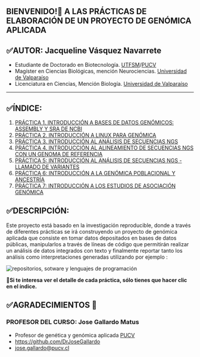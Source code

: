 
## BIENVENIDO!:wave: A LAS PRÁCTICAS DE ELABORACIÓN DE UN PROYECTO DE GENÓMICA APLICADA 


## :white_check_mark:AUTOR: **Jacqueline Vásquez Navarrete**
- Estudiante de Doctorado en Biotecnología. [UTFSM](https://www.usm.cl/)/[PUCV](https://www.pucv.cl/)
- Magíster en Ciencias Biológicas, mención Neurociencias. [Universidad de Valparaíso](https://www.uv.cl/)  
- Licenciatura en Ciencias, Mención Biología. [Universidad de Valparaíso](https://www.uv.cl/)  
------------------------------------------------------------------------------------------------------------------------------------------------------
## :white_check_mark:**ÍNDICE:**
1. [PRÁCTICA 1. INTRODUCCIÓN A BASES DE DATOS GENÓMICOS: ASSEMBLY Y SRA DE NCBI](https://github.com/GenomicsEducation/Jacqueline-Vasquez/blob/948f233b392f73356e34b06e672b6f3b17cac138/PR%C3%81CTICA%201/DESCRIPCI%C3%93N%20COMPLETA%20PR%C3%81CTICA%201.md)
2. [PRÁCTICA 2. INTRODUCCIÓN A LINUX PARA GENÓMICA](https://github.com/GenomicsEducation/Jacqueline-Vasquez/blob/948f233b392f73356e34b06e672b6f3b17cac138/PR%C3%81CTICA%202/DESCRIPCI%C3%93N%20COMPLETA%20PR%C3%81CTICA%202.md)
3. [PRÁCTICA 3. INTRODUCCIÓN AL ANÁLISIS DE SECUENCIAS NGS](https://github.com/GenomicsEducation/Jacqueline-Vasquez/blob/232c342402f3a75a5263bcf5449947d080d6b8ca/PR%C3%81CTICA%203/DESCRIPCI%C3%93N%20COMPLETA%20PR%C3%81CTICA%203.md)
4. [PRÁCTICA 4. INTRODUCCIÓN AL ALINEAMIENTO DE SECUENCIAS NGS CON UN GENOMA DE REFERENCIA](https://github.com/GenomicsEducation/Jacqueline-Vasquez/blob/967f4e0a634c0d911ab0da504835e22cb7c2fe50/PR%C3%81CTICA%204/DESCRIPCI%C3%93N%20COMPLETA%20PR%C3%81CTICA%204.md)
5. [PRÁCTICA 5: INTRODUCCIÓN AL ANÁLISIS DE SECUENCIAS NGS - LLAMADO DE VARIANTES](https://github.com/GenomicsEducation/Jacqueline-Vasquez/blob/6b87f0703522a5449d7f91c06c492315a76f7da3/PR%C3%81CTICA%205/DESCRIPCI%C3%93N%20COMPLETA%20PR%C3%81CTICA%205.md)
6. [PRÁCTICA 6: INTRODUCCIÓN A LA GENÓMICA POBLACIONAL Y ANCESTRÍA](https://github.com/GenomicsEducation/Jacqueline-Vasquez/blob/3782d9164fbd09e32e399faa975e33e26c2d7639/PR%C3%81CTICA%206/DESCRIPCI%C3%93N%20COMPLETA%20PR%C3%81CTICA%206.md)
7. [PRÁCTICA 7: INTRODUCCIÓN A LOS ESTUDIOS DE ASOCIACIÓN GENÓMICA](https://github.com/GenomicsEducation/Jacqueline-Vasquez/blob/71716ccfea45c974239d0fd61ad53bdc3886ea99/PR%C3%81CTICA%207/DESCRIPCI%C3%93N%20COMPLETA%20PR%C3%81CTICA%207.md)
<div id='id1' />

## :white_check_mark:**DESCRIPCIÓN:**

Este proyecto está basado en la investigación reproducible, donde a través de diferentes prácticas se irá construyendo un proyecto de genómica aplicada que consiste en tomar datos depositados en bases de datos públicas, manipularlos a través de líneas de código que permitirán realizar un análisis de datos integrados con texto y finalmente reportar tanto los análisis como interpretaciones generadas utilizando por ejemplo :

![repositorios, sotware y lenguajes de programación](https://user-images.githubusercontent.com/84527634/122594001-741f0980-d034-11eb-8083-12c5d7777dc5.png)

:pushpin:**Si te interesa ver el detalle de cada práctica, sólo tienes que hacer clic en el índice.**

## :white_check_mark:AGRADECIMIENTOS :clap:
###  PROFESOR DEL CURSO: **Jose Gallardo Matus**
- Profesor de genética y genómica aplicada [PUCV](https://www.pucv.cl/)
- https://github.com/DrJoseGallardo
- jose.gallardo@pucv.cl
